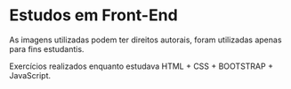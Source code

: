 # Estudos em Front-End

<p>As imagens utilizadas podem ter direitos autorais, foram utilizadas apenas para fins estudantis.

Exercícios realizados enquanto estudava HTML + CSS + BOOTSTRAP + JavaScript.</p>
